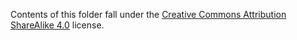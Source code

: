 Contents of this folder fall under the [Creative Commons Attribution ShareAlike 4.0](https://creativecommons.org/licenses/by-sa/4.0/) license.